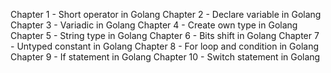 Chapter 1 - Short operator in Golang 
Chapter 2 - Declare variable in Golang
Chapter 3 - Variadic in Golang
Chapter 4 - Create own type in Golang
Chapter 5 - String type in Golang
Chapter 6 - Bits shift in Golang
Chapter 7 - Untyped constant in Golang
Chapter 8 - For loop and condition in Golang
Chapter 9 - If statement in Golang
Chapter 10 - Switch statement in Golang